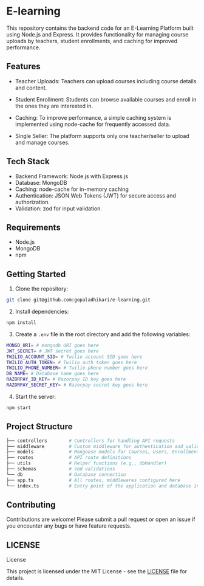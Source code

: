 # E-learning

This repository contains the backend code for an E-Learning Platform built using Node.js and Express. It provides functionality for managing course uploads by teachers, student enrollments, and caching for improved performance.

## Features

- Teacher Uploads: Teachers can upload courses including course details and content.

- Student Enrollment: Students can browse available courses and enroll in the ones they are interested in.

- Caching: To improve performance, a simple caching system is implemented using node-cache for frequently accessed data.

- Single Seller: The platform supports only one teacher/seller to upload and manage courses.

## Tech Stack

- Backend Framework: Node.js with Express.js
- Database: MongoDB
- Caching: node-cache for in-memory caching
- Authentication: JSON Web Tokens (JWT) for secure access and authorization.
- Validation: zod for input validation.

## Requirements

- Node.js
- MongoDB
- npm

## Getting Started

1. Clone the repository:

```bash
git clone git@github.com:gopaladhikari/e-learning.git
```

2. Install dependencies:

```bash
npm install
```

3. Create a `.env` file in the root directory and add the following variables:

```bash
MONGO_URI= # mongodb URI goes here
JWT_SECRET= # JWT secret goes here
TWILIO_ACCOUNT_SID= # Twilio account SID goes here
TWILIO_AUTH_TOKEN= # Twilio auth token goes here
TWILIO_PHONE_NUMBER= # Twilio phone number goes here
DB_NAME= # Database name goes here
RAZORPAY_ID_KEY= # Razorpay ID key goes here
RAZORPAY_SECRET_KEY= # Razorpay secret key goes here
```

4. Start the server:

```bash
npm start
```

## Project Structure

```bash
├── controllers        # Controllers for handling API requests
├── middleware         # Custom middleware for authentication and validation
├── models             # Mongoose models for Courses, Users, Enrollments
├── routes             # API route definitions
├── utils              # Helper functions (e.g., dbHandler)
├── schemas            # zod validations
└── db                 # Database connection
├── app.ts             # All routes, middlewares configured here
└── index.ts           # Entry point of the application and database inilialization
```

## Contributing

Contributions are welcome! Please submit a pull request or open an issue if you encounter any bugs or have feature requests.

## LICENSE

License

This project is licensed under the MIT License - see the [LICENSE](https://github.com/gopaladhikari/e-learning?tab=MIT-1-ov-file) file for details.

